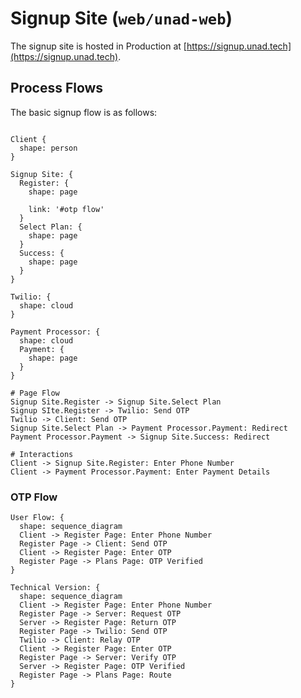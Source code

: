 # Signup Site (`web/unad-web`)

The signup site is hosted in Production at [https://signup.unad.tech](https://signup.unad.tech).

## Process Flows

The basic signup flow is as follows:

```d2

Client {
  shape: person
}

Signup Site: {
  Register: {
    shape: page

    link: '#otp flow'
  }
  Select Plan: {
    shape: page
  }
  Success: {
    shape: page
  }
}

Twilio: {
  shape: cloud
}

Payment Processor: {
  shape: cloud
  Payment: {
    shape: page
  }
}

# Page Flow
Signup Site.Register -> Signup Site.Select Plan
Signup SIte.Register -> Twilio: Send OTP
Twilio -> Client: Send OTP
Signup Site.Select Plan -> Payment Processor.Payment: Redirect
Payment Processor.Payment -> Signup Site.Success: Redirect

# Interactions
Client -> Signup Site.Register: Enter Phone Number
Client -> Payment Processor.Payment: Enter Payment Details

```

### OTP Flow

```d2
User Flow: {
  shape: sequence_diagram
  Client -> Register Page: Enter Phone Number
  Register Page -> Client: Send OTP
  Client -> Register Page: Enter OTP
  Register Page -> Plans Page: OTP Verified
}

Technical Version: {
  shape: sequence_diagram
  Client -> Register Page: Enter Phone Number
  Register Page -> Server: Request OTP
  Server -> Register Page: Return OTP
  Register Page -> Twilio: Send OTP
  Twilio -> Client: Relay OTP
  Client -> Register Page: Enter OTP
  Register Page -> Server: Verify OTP
  Server -> Register Page: OTP Verified
  Register Page -> Plans Page: Route
}
```
